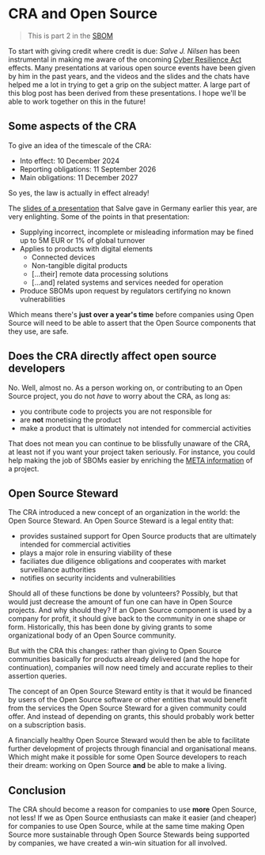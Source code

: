 # CRA and Open Source

> This is part 2 in the [SBOM](https://dev.to/lizmat/series/32933)

To start with giving credit where credit is due: *Salve J. Nilsen* has been instrumental in making me aware of the oncoming [Cyber Resilience Act](https://en.wikipedia.org/wiki/Cyber_Resilience_Act) effects.  Many presentations at various open source events have been given by him in the past years, and the videos and the slides and the chats have helped me a lot in trying to get a grip on the subject matter.  A large part of this blog post has been derived from these presentations.  I hope we'll be able to work together on this in the future!

## Some aspects of the CRA

To give an idea of the timescale of the CRA:
- Into effect: 10 December 2024
- Reporting obligations: 11 September 2026
- Main obligations: 11 December 2027

So yes, the law is actually in effect already!

The [slides of a presentation](https://security.metacpan.org/presentations/gpw2025-cpan-security-sustainability/#/2) that Salve gave in Germany earlier this year, are very enlighting.  Some of the points in that presentation:

- Supplying incorrect, incomplete or misleading information may be fined up to 5M EUR or 1% of global turnover
- Applies to products with digital elements
  - Connected devices
  - Non-tangible digital products
  - […their] remote data processing solutions
  - […and] related systems and services needed for operation
- Produce SBOMs upon request by regulators certifying no known vulnerabilities

Which means there's **just over a year's time** before companies using Open Source will need to be able to assert that the Open Source components that they use, are safe.

## Does the CRA directly affect open source developers

No.  Well, almost no.  As a person working on, or contributing to an Open Source project, you do not *have* to worry about the CRA, as long as:
- you contribute code to projects you are not responsible for
- are **not** monetising the product
- make a product that is ultimately not intended for commercial activities

That does not mean you can continue to be blissfully unaware of the CRA, at least not if you want your project taken seriously.  For instance, you could help making the job of SBOMs easier by enriching the [META information](https://github.com/Raku/problem-solving/issues/491) of a project.

## Open Source Steward

The CRA introduced a new concept of an organization in the world: the Open Source Steward.  An Open Source Steward is a legal entity that:
- provides sustained support for Open Source products that are ultimately intended for commercial activities
- plays a major role in ensuring viability of these
- faciliates due diligence obligations and cooperates with market surveillance authorities
- notifies on security incidents and vulnerabilities

Should all of these functions be done by volunteers?  Possibly, but that would just decrease the amount of fun one can have in Open Source projects.  And why should they?  If an Open Source component is used by a company for profit, it should give back to the community in one shape or form.  Historically, this has been done by giving grants to some organizational body of an Open Source community.

But with the CRA this changes: rather than giving to Open Source communities basically for products already delivered (and the hope for continuation), companies will now need timely and accurate replies to their assertion queries.

The concept of an Open Source Steward entity is that it would be financed by users of the Open Source software or other entities that would benefit from the services the Open Source Steward for a given community could offer.  And instead of depending on grants, this should probably work better on a subscription basis.

A financially healthy Open Source Steward would then be able to facilitate further development of projects through financial and organisational means.  Which might make it possible for some Open Source developers to reach their dream: working on Open Source **and** be able to make a living.

## Conclusion

The CRA should become a reason for companies to use **more** Open Source, not less!  If we as Open Source enthusiasts can make it easier (and cheaper) for companies to use Open Source, while at the same time making Open Source more sustainable through Open Source Stewards being supported by companies, we have created a win-win situation for all involved.
